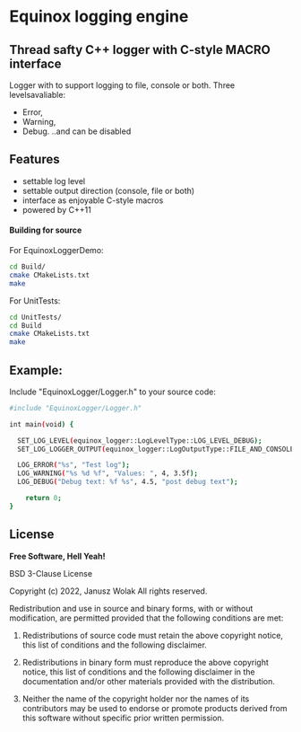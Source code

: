 # Equinox logging engine
## Thread safty C++ logger with C-style MACRO interface

Logger with to support logging to file, console or both. Three levelsavaliable: 
- Error, 
- Warning, 
- Debug.
..and can be disabled

## Features

- settable log level
- settable output direction (console, file or both)
- interface as enjoyable C-style macros
- powered by C++11

#### Building for source

For EquinoxLoggerDemo:

```sh
cd Build/
cmake CMakeLists.txt
make
```

For UnitTests:

```sh
cd UnitTests/
cd Build
cmake CMakeLists.txt
make
```
## Example:

Include "EquinoxLogger/Logger.h" to your source code:

```sh
#include "EquinoxLogger/Logger.h"

int main(void) {

  SET_LOG_LEVEL(equinox_logger::LogLevelType::LOG_LEVEL_DEBUG);
  SET_LOG_LOGGER_OUTPUT(equinox_logger::LogOutputType::FILE_AND_CONSOLE);

  LOG_ERROR("%s", "Test log");
  LOG_WARNING("%s %d %f", "Values: ", 4, 3.5f);
  LOG_DEBUG("Debug text: %f %s", 4.5, "post debug text");

	return 0;
}
```
## License

**Free Software, Hell Yeah!**

BSD 3-Clause License

Copyright (c) 2022, Janusz Wolak
All rights reserved.

Redistribution and use in source and binary forms, with or without
modification, are permitted provided that the following conditions are met:

1. Redistributions of source code must retain the above copyright notice, this
   list of conditions and the following disclaimer.

2. Redistributions in binary form must reproduce the above copyright notice,
   this list of conditions and the following disclaimer in the documentation
   and/or other materials provided with the distribution.

3. Neither the name of the copyright holder nor the names of its
   contributors may be used to endorse or promote products derived from
   this software without specific prior written permission.

